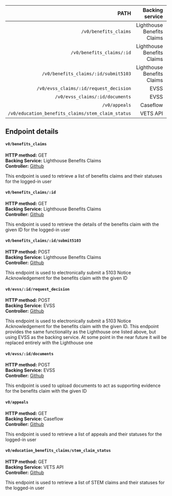 |                                              PATH |            Backing service |        Details |
| ------------------------------------------------: | -------------------------: | -------------- |
|                             `/v0/benefits_claims` | Lighthouse Benefits Claims | [Link](#v0benefitsclaims) |
|                         `/v0/benefits_claims/:id` | Lighthouse Benefits Claims | dfadsfasdfasdf |
|              `/v0/benefits_claims/:id/submit5103` | Lighthouse Benefits Claims | dfadsfasdfasdf |
|            `/v0/evss_claims/:id/request_decision` |                       EVSS | dfadsfasdfasdf |
|                   `/v0/evss_claims/:id/documents` |                       EVSS | dfadsfasdfasdf |
|                                     `/v0/appeals` |                   Caseflow | [Link](#v0appeals) |
| `/v0/education_benefits_claims/stem_claim_status` |                   VETS API | dfadsfasdfasdf |

## Endpoint details

#### `v0/benefits_claims`
**HTTP method:** GET \
**Backing Service:** Lighthouse Benefits Claims \
**Controller:** [Github](https://github.com/department-of-veterans-affairs/vets-api/blob/a2e357/app/controllers/v0/benefits_claims_controller.rb#L10-L19)

This endpoint is used to retrieve a list of benefits claims and their statuses for the logged-in user


#### `v0/benefits_claims/:id`
**HTTP method:** GET \
**Backing Service:** Lighthouse Benefits Claims \
**Controller:** [Github](https://github.com/department-of-veterans-affairs/vets-api/blob/a2e357/app/controllers/v0/benefits_claims_controller.rb#L21-42)

This endpoint is used to retrieve the details of the benefits claim with the given ID for the logged-in user


#### `v0/benefits_claims/:id/submit5103`
**HTTP method:** POST \
**Backing Service:** Lighthouse Benefits Claims \
**Controller:** [Github](https://github.com/department-of-veterans-affairs/vets-api/blob/a2e357/app/controllers/v0/benefits_claims_controller.rb#L44-L48)

This endpoint is used to electronically submit a 5103 Notice Acknowledgement for the benefits claim with the given ID


#### `v0/evss/:id/request_decision`
**HTTP method:** POST \
**Backing Service:** EVSS \
**Controller:** [Github](https://github.com/department-of-veterans-affairs/vets-api/blob/a2e357/app/controllers/v0/evss_claims_controller.rb#L30-L40)

This endpoint is used to electronically submit a 5103 Notice Acknowledgement for the benefits claim with the given ID. This endpoint provides the same functionality as the Lighthouse one listed above, but using EVSS as the backing service. At some point in the near future it will be replaced entirely with the Lighthouse one


#### `v0/evss/:id/documents`
**HTTP method:** POST \
**Backing Service:** EVSS \
**Controller:** [Github](https://github.com/department-of-veterans-affairs/vets-api/blob/a2e357/app/controllers/v0/documents_controller.rb#L9-L27)

This endpoint is used to upload documents to act as supporting evidence for the benefits claim with the given ID

#### `v0/appeals`
**HTTP method:** GET \
**Backing Service:** Caseflow \
**Controller:** [Github](https://github.com/department-of-veterans-affairs/vets-api/blob/a2e357/app/controllers/v0/appeals_controller.rb#L7-L10)

This endpoint is used to retrieve a list of appeals and their statuses for the logged-in user


#### `v0/education_benefits_claims/stem_claim_status`
**HTTP method:** GET \
**Backing Service:** VETS API \
**Controller:** [Github](https://github.com/department-of-veterans-affairs/vets-api/blob/a2e357/app/controllers/v0/education_benefits_claims_controller.rb#L24-L29)

This endpoint is used to retrieve a list of STEM claims and their statuses for the logged-in user
